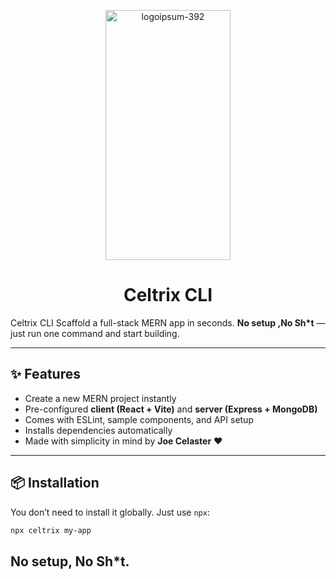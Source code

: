 <p align="center">
  
<img width="200" height="400" alt="logoipsum-392" src="https://github.com/user-attachments/assets/4eeccf63-ff8f-4849-a579-e2f912204a78" />
</p>
<h1 align="center">
Celtrix CLI
</h1>

Celtrix CLI Scaffold a full-stack MERN app in seconds.
**No setup ,No Sh*t** — just run one command and start building.

---

## ✨ Features
- Create a new MERN project instantly
- Pre-configured **client (React + Vite)** and **server (Express + MongoDB)**
- Comes with ESLint, sample components, and API setup
- Installs dependencies automatically
- Made with simplicity in mind by **Joe Celaster** ❤️ 

---

## 📦 Installation

You don’t need to install it globally. Just use `npx`:

```bash
npx celtrix my-app
```

## No setup, No Sh*t.
